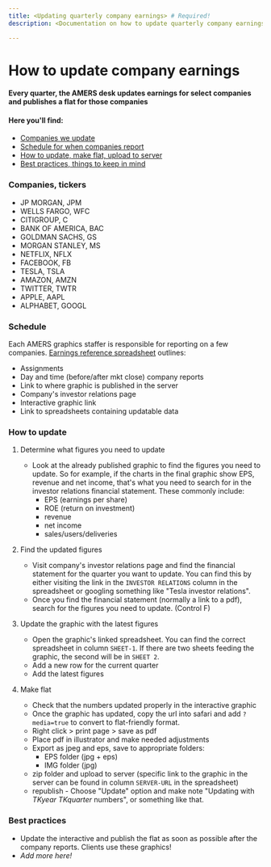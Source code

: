 ```yaml
---
title: <Updating quarterly company earnings> # Required!
description: <Documentation on how to update quarterly company earnings> # Required!

---
```

   
# How to update company earnings
#### Every quarter, the AMERS desk updates earnings for select companies and publishes a flat for those companies

#### Here you'll find:
- [Companies we update](#companies-tickers)
- [Schedule for when companies report](https://docs.google.com/spreadsheets/d/19zzWvfTVp-JvjOlrfRRoSVSHDa1KvrFHfVNaf3xhYtU/edit?usp=sharing)
- [How to update, make flat, upload to server](#how-to-update)
- [Best practices, things to keep in mind](#best-practices)

### Companies, tickers
- JP MORGAN, JPM
- WELLS FARGO, WFC
- CITIGROUP, C
- BANK OF AMERICA, BAC
- GOLDMAN SACHS, GS
- MORGAN STANLEY, MS
- NETFLIX, NFLX
- FACEBOOK, FB
- TESLA, TSLA
- AMAZON, AMZN
- TWITTER, TWTR
- APPLE, AAPL
- ALPHABET, GOOGL

### Schedule
Each AMERS graphics staffer is responsible for reporting on a few companies.
[Earnings reference spreadsheet](https://docs.google.com/spreadsheets/d/19zzWvfTVp-JvjOlrfRRoSVSHDa1KvrFHfVNaf3xhYtU/edit?usp=sharing)  outlines:
- Assignments
- Day and time (before/after mkt close) company reports
- Link to where graphic is published in the server
- Company's investor relations page
- Interactive graphic link
- Link to spreadsheets containing updatable data

### How to update
1. Determine what figures you need to update
    * Look at the already published graphic to find the figures you need to update. So for example, if the charts in the final graphic show EPS, revenue and net income, that's what you need to search for in the investor relations financial statement. These commonly include:
        * EPS (earnings per share)
        * ROE (return on investment)
        * revenue
        * net income
        * sales/users/deliveries
     
2. Find the updated figures
    * Visit company's investor relations page and find the financial statement for the quarter you want to update. You can find this by either visiting the link in the `INVESTOR RELATIONS` column in the spreadsheet or googling something like "Tesla investor relations".
    * Once you find the financial statement (normally a link to a pdf), search for the figures you need to update. (Control F)

3. Update the graphic with the latest figures
    * Open the graphic's linked spreadsheet. You can find the correct spreadsheet in column `SHEET-1`. If there are two sheets feeding the graphic, the second will be in `SHEET 2`.
    * Add a new row for the current quarter
    * Add the latest figures
    
4. Make flat
    * Check that the numbers updated properly in the interactive graphic
    * Once the graphic has updated, copy the url into safari and add `?media=true` to convert to flat-friendly format.
    * Right click > print page > save as pdf
    * Place pdf in illustrator and make needed adjustments
    * Export as jpeg and eps, save to appropriate folders:
        * EPS folder (jpg + eps)
        * IMG folder (jpg)
    * zip folder and upload to server (specific link to the graphic in the server can be found in column `SERVER-URL` in the spreadsheet)
    * republish - Choose "Update" option and make note "Updating with *TKyear TKquarter* numbers", or something like that.

### Best practices
* Update the interactive and publish the flat as soon as possible after the company reports. Clients use these graphics!
* *Add more here!*
